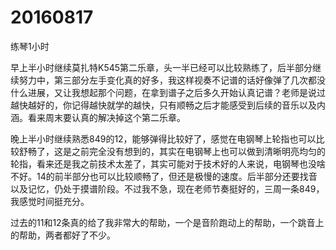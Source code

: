 # 20160817

练琴1小时

早上半小时继续莫扎特K545第二乐章，头一半已经可以比较熟练了，后半部分继续努力中，第三部分左手变化真的好多，我这样视奏不记谱的话好像弹了几次都没什么进展，又让我想起那个问题，在拿到谱子之后多久开始认真记谱？老师是说过越快越好的，你记得越快就学的越快，只有顺畅之后才能感受到后续的音乐以及内涵。看来周末要认真的解决掉这个第二乐章。

晚上半小时继续熟悉849的12，能够弹得比较好了，感觉在电钢琴上轮指也可以比较舒畅了，这是之前完全没有想到的，其实在电钢琴上也可以做到清晰明亮均匀的轮指，看来还是我之前技术太差了，其实可能对于技术好的人来说，电钢琴也没啥不好。14的前半部分也可以比较顺畅了，但还是极慢的速度。后半部分还要找音以及记忆，仍处于摸谱阶段。不过我不急，现在老师节奏挺好的，三周一条849，我感觉时间挺充分。

过去的11和12条真的给了我非常大的帮助，一个是音阶跑动上的帮助，一个跳音上的帮助，两者都好了不少。
